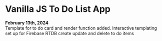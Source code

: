 # Vanilla JS To Do List App

**February 13th, 2024**  
Template for to do card and render function added. Interactive templating set up for Firebase RTDB create update and delete to do items
